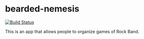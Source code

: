 bearded-nemesis
===============

[![Build Status](https://travis-ci.org/bearded-nemesis/bearded-nemesis.png?branch=master)](https://travis-ci.org/bearded-nemesis/bearded-nemesis)

This is an app that allows people to organize games of Rock Band.